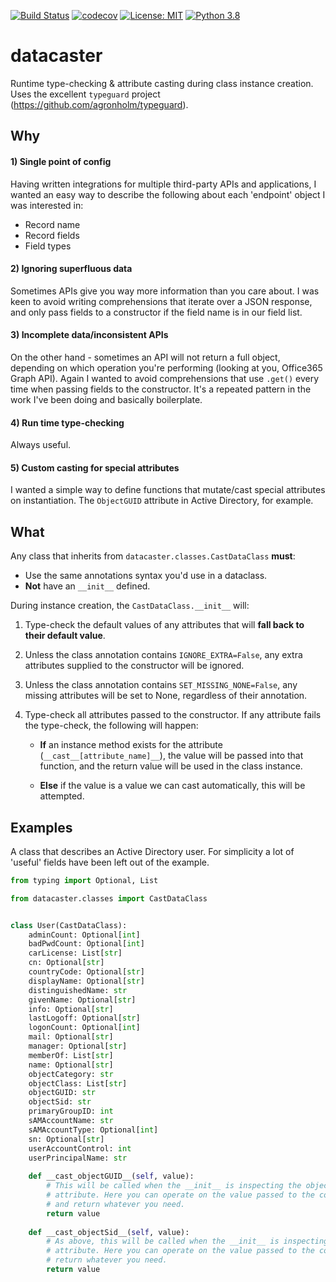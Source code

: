 [![Build Status](https://travis-ci.com/tomguyatt/datacaster.svg?branch=master)](https://travis-ci.com/tomguyatt/datacaster.svg?branch=master) [![codecov](https://codecov.io/gh/tomguyatt/datacaster/branch/master/graph/badge.svg)](https://codecov.io/gh/tomguyatt/datacaster) [![License: MIT](https://img.shields.io/badge/License-MIT-yellow.svg)](https://opensource.org/licenses/MIT) [![Python 3.8](https://img.shields.io/badge/python-3.8-blue.svg)](https://www.python.org/downloads/release/python-380/)


# datacaster

Runtime type-checking & attribute casting during class instance creation. Uses the excellent `typeguard` project (https://github.com/agronholm/typeguard).

## Why

#### 1) Single point of config

Having written integrations for multiple third-party APIs and applications, I wanted an easy way to describe the following about each 'endpoint' object I was interested in:

- Record name
- Record fields
- Field types

#### 2) Ignoring superfluous data

Sometimes APIs give you way more information than you care about. I was keen to avoid writing comprehensions that iterate over a JSON response, and only pass fields to a constructor if the field name is in our field list.

#### 3) Incomplete data/inconsistent APIs

On the other hand - sometimes an API will not return a full object, depending on which operation you're performing (looking at you, Office365 Graph API). Again I wanted to avoid comprehensions that use `.get()` every time when passing fields to the constructor. It's a repeated pattern in the work I've been doing and basically boilerplate.

#### 4) Run time type-checking

Always useful.

#### 5) Custom casting for special attributes

I wanted a simple way to define functions that mutate/cast special attributes on instantiation. The `ObjectGUID` attribute in Active Directory, for example.

## What

Any class that inherits from `datacaster.classes.CastDataClass` **must**:

- Use the same annotations syntax you'd use in a dataclass.
- **Not** have an `__init__` defined.

During instance creation, the `CastDataClass.__init__` will:

1) Type-check the default values of any attributes that will **fall back to their default value**.
2) Unless the class annotation contains `IGNORE_EXTRA=False`, any extra attributes supplied to the constructor will be ignored.
3) Unless the class annotation contains `SET_MISSING_NONE=False`, any missing attributes will be set to None, regardless of their annotation.
4) Type-check all attributes passed to the constructor. If any attribute fails the type-check, the following will happen:

    - **If** an instance method exists for the attribute (`__cast__[attribute_name]__`), the value will be passed into that function, and the return value will be used in the class instance.
    
    - **Else** if the value is a value we can cast automatically, this will be attempted.

## Examples

A class that describes an Active Directory user. For simplicity a lot of 'useful' fields have been left out of the example.

```python
from typing import Optional, List

from datacaster.classes import CastDataClass


class User(CastDataClass):
    adminCount: Optional[int]
    badPwdCount: Optional[int]
    carLicense: List[str]
    cn: Optional[str]
    countryCode: Optional[str]
    displayName: Optional[str]
    distinguishedName: str
    givenName: Optional[str]
    info: Optional[str]
    lastLogoff: Optional[str]
    logonCount: Optional[int]
    mail: Optional[str]
    manager: Optional[str]
    memberOf: List[str]
    name: Optional[str]
    objectCategory: str
    objectClass: List[str]
    objectGUID: str
    objectSid: str
    primaryGroupID: int
    sAMAccountName: str
    sAMAccountType: Optional[int]
    sn: Optional[str]
    userAccountControl: int
    userPrincipalName: str
    
    def __cast_objectGUID__(self, value):
        # This will be called when the __init__ is inspecting the objectGUID
        # attribute. Here you can operate on the value passed to the constructor
        # and return whatever you need.
        return value
    
    def __cast_objectSid__(self, value):
        # As above, this will be called when the __init__ is inspecting the objectSid
        # attribute. Here you can operate on the value passed to the constructor and
        # return whatever you need.
        return value

```
